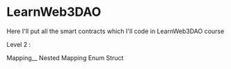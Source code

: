 # LearnWeb3DAO
Here I'll put all the smart contracts which I'll code in LearnWeb3DAO course

Level 2 : 

Mapping__
Nested Mapping
Enum
Struct
